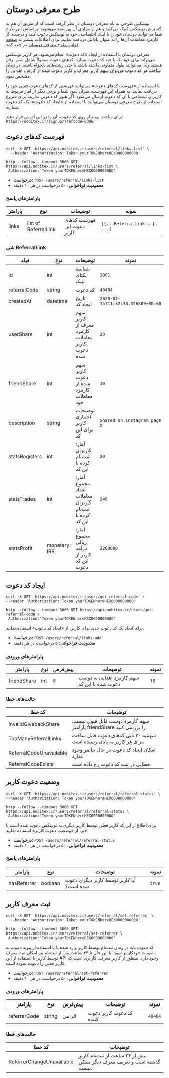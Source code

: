 # طرح معرفی دوستان

نوبیتکس طرحی به نام معرفی دوستان در نظر گرفته است که از طریق آن هم به گسترش نوبیتکس کمک می‌کنید و هم از مزایای آن بهره‌مند می‌شوید. براساس این طرح شما می‌توانید دوستان خود را با لینک اختصاصی خود به نوبیتکس دعوت کنید و درصدی از کارمزد معاملات آن‌ها را به عنوان پاداش دریافت نمایید. برای اطلاعات بیشتر به [صفحه قوانین طرح معرفی دوستان](https://nobitex.ir/policies/referral/) مراجعه کنید.

معرفی دوستان با استفاده از ایجاد «کد دعوت» انجام می‌شود. هر کاربر نوبیتکس می‌تواند برای خود یک یا چند کد دعوت بسازد. کدهای دعوت معمولاً شامل شش رقم هستند ولی می‌توانند طول متفاوتی داشته باشند یا حتی رشته‌های دلخواه باشند. در زمان ساخت هر کد دعوت می‌توان سهم کاربر معرف و کاربر دعوت شده از کارمزد اهدایی را مشخص نمود.

با استفاده از «فهرست کدهای دعوت» می‌توانید فهرستی از کدهای دعوت فعلی خود را دریافت نمایید. به همراه این فهرست، میزان سود شما و برخی دیگر از آمار مربوط به کاربران ثبت‌نامی با آن کد دعوت ارسال می‌شود. اگر هنوز کد دعوتی ندارید، برای شروع استفاده از طرح معرفی دوستان می‌توانید با استفاده از «ایجاد کد دعوت»، یک کد دعوت بسازید.

<aside class="notice">
برای ساخت پیوند از روی کد دعوت، آن را در این آدرس قرار دهید: <code>https://nobitex.ir/signup/?refcode=CODE</code>
</aside>


## فهرست کدهای دعوت

```shell
curl -X GET 'https://api.nobitex.ir/users/referral/links-list' \
  --header 'Authorization: Token yourTOKENhereHEX0000000000'
```

```plaintext
http --follow --timeout 3600 GET https://api.nobitex.ir/users/referral/links-list \
 Authorization:'Token yourTOKENhereHEX0000000000'
```

* **درخواست:** `POST /users/referral/links-list`
* **محدودیت فراخوانی:** ۵۰ درخواست در هر ۱۰ دقیقه

### پارامترهای پاسخ
پارامتر | نوع | توضیحات | نمونه
---- | ---- | ---- | ----
links | list of ReferralLink | فهرست کدهای دعوت این کاربر | `[{...ReferralLink...}, ...]`

### شی ReferralLink
فیلد | نوع | توضیحات | نمونه
---- | ---- | ---- | ----
id | int | شناسه یکتای لینک | `1001`
referralCode | string | کد دعوت | `40404`
createdAt | datetime | تاریخ ایجاد کد | `2020-07-15T11:32:38.326809+00:00`
userShare | int | سهم کاربر معرف از کارمزد معاملات کاربر دعوت شده | `20`
friendShare | int | سهم کاربر دعوت شده از کارمزد معاملات خود | `10`
description | string | توضیحات اختیاری کاربر برای این کد | `Shared on Instagram page X`
statsRegisters | int | آمار: کاربران ثبت‌نام کرده با این کد | `20`
statsTrades | int | آمار: مجموع تعداد معاملات کاربران ثبت‌نام کرده با این کد | `240`
statsProfit | monetary: IRR | آمار: مجموع ریالی درآمد کاربر از این کد دعوت | `3200000`


## ایجاد کد دعوت

```shell
curl -X GET 'https://api.nobitex.ir/users/get-referral-code' \
--header 'Authorization: Token yourTOKENhereHEX0000000000'
```

```plaintext
http --follow --timeout 3600 GET https://api.nobitex.ir/users/get-referral-code \
 Authorization:'Token yourTOKENhereHEX0000000000'
```
برای ایجاد یک کد دعوت جدید برای کاربر، از «ایجاد کد دعوت» استفاده نمایید.

* **درخواست:** `POST /users/referral/links-add`
* **محدودیت فراخوانی:** ۵ درخواست در هر دقیقه

### پارامترهای ورودی
پارامتر | نوع | پیش‌فرض | توضیحات | نمونه
------- | ---- | --------- | --------- | -----
friendShare | int | `0` | سهم کارمزد اهدایی به دوست دعوت شده با این کد | `10`

### حالت‌های خطا
کد خطا | توضیحات
---- | ----
InvalidGivebackShare | سهم کارمزد دوست قابل قبول نیست. پارامتر friendShare را بررسی کنید.
TooManyReferralLinks |  سهمیه ۳۰ تایی کدهای دعوت قابل ساخت برای هر کاربر به پایان رسیده است.
ReferralCodeUnavailable | امکان ایجاد کد دعوت در حال حاضر وجود ندارد.
ReferralCodeExists | خطایی در ثبت کد دعوت رخ داده است.


## وضعیت دعوت کاربر


```shell
curl -X GET 'https://api.nobitex.ir/users/referral/referral-status' \
--header 'Authorization: Token yourTOKENhereHEX0000000000'
```

```plaintext
http --follow --timeout 3600 GET https://api.nobitex.ir/users/referral/referral-status \
 Authorization:'Token yourTOKENhereHEX0000000000'
```

برای اطلاع از این که کاربر فعلی توسط کاربر دیگری به نوبیتکس دعوت شده است یا خیر، از «وضعیت دعوت کاربر» استفاده نمایید.

* **درخواست:** `POST /users/referral/referral-status`
* **محدودیت فراخوانی:** ۵۰ درخواست در هر ۱۰ دقیقه

### پارامترهای پاسخ
پارامتر | نوع | توضیحات | نمونه
---- | ---- | ---- | ----
hasReferrer | boolean | آیا کاربر توسط کاربر دیگری دعوت شده است؟ | `true`


## ثبت معرف کاربر

```shell
curl -X GET 'https://api.nobitex.ir/users/referral/set-referrer' \
  --header 'Authorization: Token yourTOKENhereHEX0000000000'
```

```plaintext
http --follow --timeout 3600 GET https://api.nobitex.ir/users/referral/set-referrer \
 Authorization:'Token yourTOKENhereHEX0000000000'
```

کد دعوت باید در زمان ثبت‌نام توسط کاربر وارد شده یا با استفاده از پیوند دعوت به صورت خودکار پر شود. با این حال تا ۲۴ ساعت
پس از ثبت‌نام نیز امکان ثبت معرف توسط کاربر با استفاده از این API وجود دارد. منظور از کاربر معرف، کاربری است که کاربر فعلی
را دعوت نموده است.

* **درخواست:** `POST /users/referral/set-referrer`
* **محدودیت فراخوانی:** ۵۰ درخواست در هر ۱۰ دقیقه

### پارامترهای ورودی
پارامتر | نوع | پیش‌فرض | توضیحات | نمونه
------- | ---- | --------- | --------- | -----
referrerCode | string | الزامی | کد دعوت کاربر دعوت کننده | `40404`

### حالت‌های خطا
کد خطا | توضیحات
---- | ----
ReferrerChangeUnavailable | بیش از ۲۴ ساعت از ثبت‌نام کاربر گذشته است و تعریف معرف دیگر ممکن نیست.
